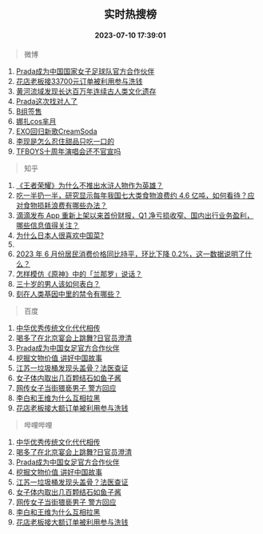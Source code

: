 <div align="center"><h2>实时热搜榜</h2><h4>2023-07-10 17:39:01</h4></div>

> 微博  

1. [Prada成为中国国家女子足球队官方合作伙伴](https://s.weibo.com/weibo?q=%23Prada%E6%88%90%E4%B8%BA%E4%B8%AD%E5%9B%BD%E5%9B%BD%E5%AE%B6%E5%A5%B3%E5%AD%90%E8%B6%B3%E7%90%83%E9%98%9F%E5%AE%98%E6%96%B9%E5%90%88%E4%BD%9C%E4%BC%99%E4%BC%B4%23&t=31&band_rank=1&Refer=top)<br />
2. [花店老板接33700元订单被利用参与洗钱](https://s.weibo.com/weibo?q=%23%E8%8A%B1%E5%BA%97%E8%80%81%E6%9D%BF%E6%8E%A533700%E5%85%83%E8%AE%A2%E5%8D%95%E8%A2%AB%E5%88%A9%E7%94%A8%E5%8F%82%E4%B8%8E%E6%B4%97%E9%92%B1%23&t=31&band_rank=2&Refer=top)<br />
3. [黄河流域发现长达百万年连续古人类文化遗存](https://s.weibo.com/weibo?q=%23%E9%BB%84%E6%B2%B3%E6%B5%81%E5%9F%9F%E5%8F%91%E7%8E%B0%E9%95%BF%E8%BE%BE%E7%99%BE%E4%B8%87%E5%B9%B4%E8%BF%9E%E7%BB%AD%E5%8F%A4%E4%BA%BA%E7%B1%BB%E6%96%87%E5%8C%96%E9%81%97%E5%AD%98%23&t=31&band_rank=3&Refer=top)<br />
4. [Prada这次找对人了](https://s.weibo.com/weibo?q=%23Prada%E8%BF%99%E6%AC%A1%E6%89%BE%E5%AF%B9%E4%BA%BA%E4%BA%86%23&t=31&band_rank=4&Refer=top)<br />
5. [B组签售](https://s.weibo.com/weibo?q=B%E7%BB%84%E7%AD%BE%E5%94%AE&t=31&band_rank=5&Refer=top)<br />
6. [娜扎cos芈月](https://s.weibo.com/weibo?q=%23%E5%A8%9C%E6%89%8Ecos%E8%8A%88%E6%9C%88%23&t=31&band_rank=6&Refer=top)<br />
7. [EXO回归新歌CreamSoda](https://s.weibo.com/weibo?q=%23EXO%E5%9B%9E%E5%BD%92%E6%96%B0%E6%AD%8CCreamSoda%23&t=31&band_rank=7&Refer=top)<br />
8. [李现是怎么忍住甜品只吃一口的](https://s.weibo.com/weibo?q=%23%E6%9D%8E%E7%8E%B0%E6%98%AF%E6%80%8E%E4%B9%88%E5%BF%8D%E4%BD%8F%E7%94%9C%E5%93%81%E5%8F%AA%E5%90%83%E4%B8%80%E5%8F%A3%E7%9A%84%23&t=31&band_rank=8&Refer=top)<br />
9. [TFBOYS十周年演唱会还不官宣吗](https://s.weibo.com/weibo?q=%23TFBOYS%E5%8D%81%E5%91%A8%E5%B9%B4%E6%BC%94%E5%94%B1%E4%BC%9A%E8%BF%98%E4%B8%8D%E5%AE%98%E5%AE%A3%E5%90%97%23&t=31&band_rank=9&Refer=top)<br />

> 知乎  

1. [《王者荣耀》为什么不推出水浒人物作为英雄？](https://www.zhihu.com/question/610339236)<br />
2. [吃一半扔一半，研究显示每年我国七大类食物浪费约 4.6 亿吨，如何看待？应对食物损耗浪费有哪些办法？](https://www.zhihu.com/question/610850189)<br />
3. [滴滴发布 App 重新上架以来首份财报，Q1 净亏损收窄、国内出行业务盈利，哪些信息值得关注？](https://www.zhihu.com/question/611281492)<br />
4. [为什么日本人很喜欢中国菜?](https://www.zhihu.com/question/611148418)<br />
5. []()<br />
6. [2023 年 6 月份居民消费价格同比持平，环比下降 0.2%，这一数据说明了什么？](https://www.zhihu.com/question/611291905)<br />
7. [怎样模仿《原神》中的「兰那罗」说话？](https://www.zhihu.com/question/557375877)<br />
8. [三十岁的男人该如何表白？](https://www.zhihu.com/question/611116938)<br />
9. [刻在人类基因中里的禁令有哪些？](https://www.zhihu.com/question/602124752)<br />

> 百度  

1. [中华优秀传统文化代代相传](https://www.baidu.com/s?wd=%E4%B8%AD%E5%8D%8E%E4%BC%98%E7%A7%80%E4%BC%A0%E7%BB%9F%E6%96%87%E5%8C%96%E4%BB%A3%E4%BB%A3%E7%9B%B8%E4%BC%A0&sa=fyb_news&rsv_dl=fyb_news)<br />
2. [喝多了在北京宴会上跳舞?日官员澄清](https://www.baidu.com/s?wd=%E5%96%9D%E5%A4%9A%E4%BA%86%E5%9C%A8%E5%8C%97%E4%BA%AC%E5%AE%B4%E4%BC%9A%E4%B8%8A%E8%B7%B3%E8%88%9E%3F%E6%97%A5%E5%AE%98%E5%91%98%E6%BE%84%E6%B8%85&sa=fyb_news&rsv_dl=fyb_news)<br />
3. [Prada成为中国女足官方合作伙伴](https://www.baidu.com/s?wd=Prada%E6%88%90%E4%B8%BA%E4%B8%AD%E5%9B%BD%E5%A5%B3%E8%B6%B3%E5%AE%98%E6%96%B9%E5%90%88%E4%BD%9C%E4%BC%99%E4%BC%B4&sa=fyb_news&rsv_dl=fyb_news)<br />
4. [挖掘文物价值 讲好中国故事](https://www.baidu.com/s?wd=%E6%8C%96%E6%8E%98%E6%96%87%E7%89%A9%E4%BB%B7%E5%80%BC+%E8%AE%B2%E5%A5%BD%E4%B8%AD%E5%9B%BD%E6%95%85%E4%BA%8B&sa=fyb_news&rsv_dl=fyb_news)<br />
5. [江苏一垃圾桶发现头盖骨？法医查证](https://www.baidu.com/s?wd=%E6%B1%9F%E8%8B%8F%E4%B8%80%E5%9E%83%E5%9C%BE%E6%A1%B6%E5%8F%91%E7%8E%B0%E5%A4%B4%E7%9B%96%E9%AA%A8%EF%BC%9F%E6%B3%95%E5%8C%BB%E6%9F%A5%E8%AF%81&sa=fyb_news&rsv_dl=fyb_news)<br />
6. [女子体内取出几百颗结石如鱼子酱](https://www.baidu.com/s?wd=%E5%A5%B3%E5%AD%90%E4%BD%93%E5%86%85%E5%8F%96%E5%87%BA%E5%87%A0%E7%99%BE%E9%A2%97%E7%BB%93%E7%9F%B3%E5%A6%82%E9%B1%BC%E5%AD%90%E9%85%B1&sa=fyb_news&rsv_dl=fyb_news)<br />
7. [网传女子当街猥亵男子 警方回应](https://www.baidu.com/s?wd=%E7%BD%91%E4%BC%A0%E5%A5%B3%E5%AD%90%E5%BD%93%E8%A1%97%E7%8C%A5%E4%BA%B5%E7%94%B7%E5%AD%90+%E8%AD%A6%E6%96%B9%E5%9B%9E%E5%BA%94&sa=fyb_news&rsv_dl=fyb_news)<br />
8. [李白和王维为什么互相拉黑](https://www.baidu.com/s?wd=%E6%9D%8E%E7%99%BD%E5%92%8C%E7%8E%8B%E7%BB%B4%E4%B8%BA%E4%BB%80%E4%B9%88%E4%BA%92%E7%9B%B8%E6%8B%89%E9%BB%91&sa=fyb_news&rsv_dl=fyb_news)<br />
9. [花店老板接大额订单被利用参与洗钱](https://www.baidu.com/s?wd=%E8%8A%B1%E5%BA%97%E8%80%81%E6%9D%BF%E6%8E%A5%E5%A4%A7%E9%A2%9D%E8%AE%A2%E5%8D%95%E8%A2%AB%E5%88%A9%E7%94%A8%E5%8F%82%E4%B8%8E%E6%B4%97%E9%92%B1&sa=fyb_news&rsv_dl=fyb_news)<br />

> 哔哩哔哩  

1. [中华优秀传统文化代代相传](https://www.baidu.com/s?wd=%E4%B8%AD%E5%8D%8E%E4%BC%98%E7%A7%80%E4%BC%A0%E7%BB%9F%E6%96%87%E5%8C%96%E4%BB%A3%E4%BB%A3%E7%9B%B8%E4%BC%A0&sa=fyb_news&rsv_dl=fyb_news)<br />
2. [喝多了在北京宴会上跳舞?日官员澄清](https://www.baidu.com/s?wd=%E5%96%9D%E5%A4%9A%E4%BA%86%E5%9C%A8%E5%8C%97%E4%BA%AC%E5%AE%B4%E4%BC%9A%E4%B8%8A%E8%B7%B3%E8%88%9E%3F%E6%97%A5%E5%AE%98%E5%91%98%E6%BE%84%E6%B8%85&sa=fyb_news&rsv_dl=fyb_news)<br />
3. [Prada成为中国女足官方合作伙伴](https://www.baidu.com/s?wd=Prada%E6%88%90%E4%B8%BA%E4%B8%AD%E5%9B%BD%E5%A5%B3%E8%B6%B3%E5%AE%98%E6%96%B9%E5%90%88%E4%BD%9C%E4%BC%99%E4%BC%B4&sa=fyb_news&rsv_dl=fyb_news)<br />
4. [挖掘文物价值 讲好中国故事](https://www.baidu.com/s?wd=%E6%8C%96%E6%8E%98%E6%96%87%E7%89%A9%E4%BB%B7%E5%80%BC+%E8%AE%B2%E5%A5%BD%E4%B8%AD%E5%9B%BD%E6%95%85%E4%BA%8B&sa=fyb_news&rsv_dl=fyb_news)<br />
5. [江苏一垃圾桶发现头盖骨？法医查证](https://www.baidu.com/s?wd=%E6%B1%9F%E8%8B%8F%E4%B8%80%E5%9E%83%E5%9C%BE%E6%A1%B6%E5%8F%91%E7%8E%B0%E5%A4%B4%E7%9B%96%E9%AA%A8%EF%BC%9F%E6%B3%95%E5%8C%BB%E6%9F%A5%E8%AF%81&sa=fyb_news&rsv_dl=fyb_news)<br />
6. [女子体内取出几百颗结石如鱼子酱](https://www.baidu.com/s?wd=%E5%A5%B3%E5%AD%90%E4%BD%93%E5%86%85%E5%8F%96%E5%87%BA%E5%87%A0%E7%99%BE%E9%A2%97%E7%BB%93%E7%9F%B3%E5%A6%82%E9%B1%BC%E5%AD%90%E9%85%B1&sa=fyb_news&rsv_dl=fyb_news)<br />
7. [网传女子当街猥亵男子 警方回应](https://www.baidu.com/s?wd=%E7%BD%91%E4%BC%A0%E5%A5%B3%E5%AD%90%E5%BD%93%E8%A1%97%E7%8C%A5%E4%BA%B5%E7%94%B7%E5%AD%90+%E8%AD%A6%E6%96%B9%E5%9B%9E%E5%BA%94&sa=fyb_news&rsv_dl=fyb_news)<br />
8. [李白和王维为什么互相拉黑](https://www.baidu.com/s?wd=%E6%9D%8E%E7%99%BD%E5%92%8C%E7%8E%8B%E7%BB%B4%E4%B8%BA%E4%BB%80%E4%B9%88%E4%BA%92%E7%9B%B8%E6%8B%89%E9%BB%91&sa=fyb_news&rsv_dl=fyb_news)<br />
9. [花店老板接大额订单被利用参与洗钱](https://www.baidu.com/s?wd=%E8%8A%B1%E5%BA%97%E8%80%81%E6%9D%BF%E6%8E%A5%E5%A4%A7%E9%A2%9D%E8%AE%A2%E5%8D%95%E8%A2%AB%E5%88%A9%E7%94%A8%E5%8F%82%E4%B8%8E%E6%B4%97%E9%92%B1&sa=fyb_news&rsv_dl=fyb_news)<br />
